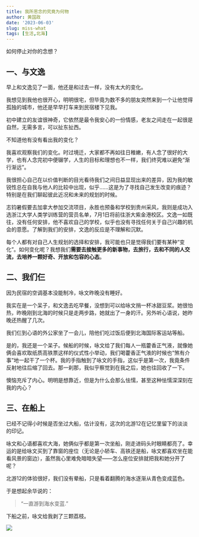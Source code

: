 ```yaml
---
title: 我所思念的究竟为何物
author: 黄国政
date: '2023-06-03'
slug: miss-what
tags: [生活,北海]
---
```


如何停止对你的念想？

<!--more-->

## 一、与文逸

早上和文逸见了一面，他还是和过去一样，没有太大的变化。

我想见到我他也很开心，明明很宅，但毕竟为数不多的朋友突然来到一个让他觉得孤独的城市，他还是早早打车来到民宿楼下见我。

初中建立的友谊很神奇，它依然是最令我安心的一份情感，老友之间走在一起很是自然，无需多言，可以扯东扯西。

不知道他有没有看出我的变化？

我喜欢观察我们的变化。时过境迁，大家都不再如往日稚嫩，有人念了很好的大学，也有人念完初中便辍学，人生的目标和理想也不一样，我们终究难以避免“渐行渐远”。

我很担心自己在以价值判断的目光看待我们之间日益显现出来的差异，因为我的敏锐性总在自我与他人的比较中出现，似乎……这是为了寻找自己发生改变的痕迹？特别是在我们聊起彼此近况和未来的规划的时候。

志钧暑假要去加拿大参加交流项目，永胜也预备和学校到贵州采风，我则是成功入选浙江大学人类学训练营的营员名单，7月1日将前往浙大紫金港校区。文逸一如既往，没有任何安排，他不喜欢自己的学校，似乎也没有寻找任何关于自己兴趣的机会的意愿。了解到我们的安排，文逸的反应是不理解和沉默。

每个人都有对自己人生规划的选择和安排，我可能也只是觉得我们要有某种“变化”。如何变化呢？我想我们**需要去接触更多的新事物，去旅行，去和不同的人交流，去培养一颗好奇、开放和包容的心态**。

## 二、我们仨

因为民宿的空调基本没能制冷，咏文昨晚没有睡好。

我实在是一个呆子，和文逸去吃早餐，没想到可以给咏文捎一杯冰甜豆浆。她很怕热，昨晚刚到北海的时候只是走两步路，她就出了一身的汗。另外听心语说，她昨晚还热醒了几次。

我们仨到心语的外公家坐了一会儿，陪他们吃过饭后便到北海国际客运站等船。

是的，我还是一个呆子。候船的时候，咏文给了我们每人一瓶藿香正气液，就像她俩会喜欢取纸质高铁票这样的仪式性小举动，我们喝藿香正气液的时候也“煞有介事”地一起干了一个杯。我的手指触到了咏文的手指，这似乎是第一次，我竟条件反射地往后缩了回去。那一刹那，我似乎察觉到在我之后，她也往回收了一下。

懊恼充斥了内心。明明是想靠近，但是为什么会那么怯懦，甚至这种怯懦深深刻在我的内心？

## 三、在船上

已经不记得小时候是否坐过大船，估计没有，这次的北游12在记忆里留下的淡淡的印记。

咏文和心语都喜欢大海，她俩似乎都是第一次坐船，刚走进码头时眼睛都亮了。幸运的是给咏文买到了靠窗的座位（无论是小轿车、高铁还是船，咏文都喜欢坐在能看风景的窗边），虽然我心里难免暗暗失望——怎么座位安排就把我和她分开了呢？

北游12的体验很好，我们没有晕船，只是看着翻腾的海水逐渐从青色变成蓝色。

于是想起余华说的：

> “一直游到海水变蓝.”

下船之前，咏文给我剥了三颗荔枝。

![](/images/posts/2023/06/06-03-lizhi.jpg)